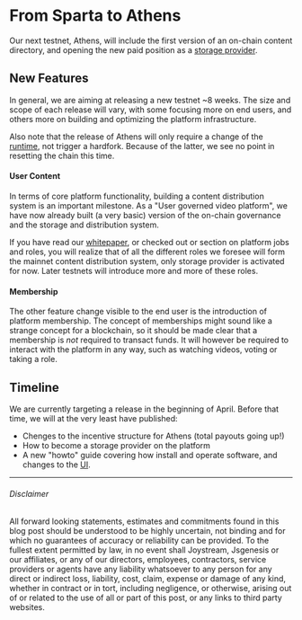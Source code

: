 From Sparta to Athens
=====================

Our next testnet, Athens, will include the first version of an on-chain content directory, and opening the new paid position as a [storage provider]().

New Features
------------

In general, we are aiming at releasing a new testnet ~8 weeks. The size and scope of each release will vary, with some focusing more on end users, and others more on building and optimizing the platform infrastructure.

Also note that the release of Athens will only require a change of the [runtime](), not trigger a hardfork. Because of the latter, we see no point in resetting the chain this time.

#### User Content

In terms of core platform functionality, building a content distribution system is an  important milestone. As a "User governed video platform", we have now already built (a very basic) version of the on-chain governance and the storage and distribution system.

If you have read our [whitepaper](https://github.com/Joystream/whitepaper/blob/master/paper.pdf), or checked out or section on platform jobs and roles, you will realize that of all the different roles we foresee will form the mainnet content distribution system, only storage provider is activated for now. Later testnets will introduce more and more of these roles.

#### Membership

The other feature change visible to the end user is the introduction of platform membership. The concept of memberships might sound like a strange concept for a blockchain, so it should be made clear that a membership is *not* required to transact funds. It will however be required to interact with the platform in any way, such as watching videos, voting or taking a role.

Timeline
--------

We are currently targeting a release in the beginning of April. Before that time, we will at the very least have published:

-   Chenges to the incentive structure for Athens (total payouts going up!)
-   How to become a storage provider on the platform
-   A new "howto" guide covering how install and operate software, and changes to the [UI](https://sparta.joystream.org/apps/#/accounts).

* * * * *

###### Disclaimer

All forward looking statements, estimates and commitments found in this blog post should be understood to be highly uncertain, not binding and for which no guarantees of accuracy or reliability can be provided. To the fullest extent permitted by law, in no event shall Joystream, Jsgenesis or our affiliates, or any of our directors, employees, contractors,  service providers or agents have any liability whatsoever to any person  for any direct or indirect loss, liability, cost, claim, expense or  damage of any kind, whether in contract or in tort, including negligence, or otherwise, arising out of or related to the use of all or  part of this post, or any links to third party websites.